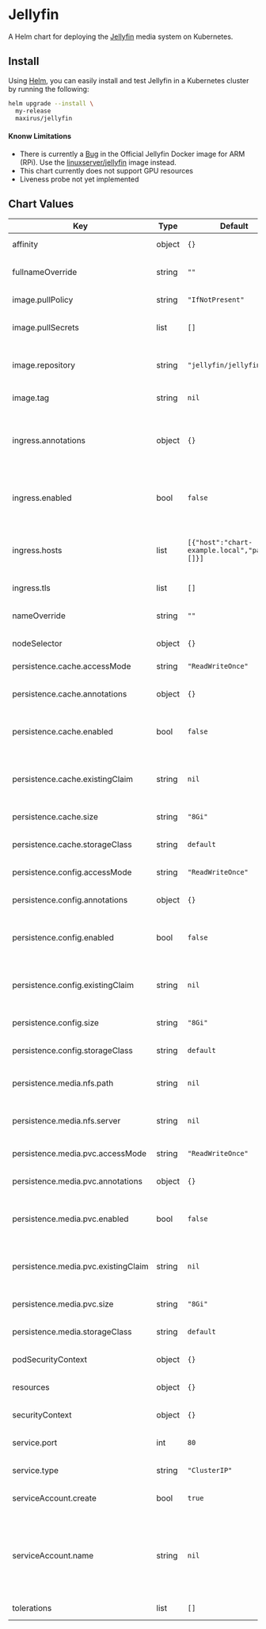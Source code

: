 Jellyfin
========

A Helm chart for deploying the [Jellyfin](https://jellyfin.org) media system on Kubernetes.

## Install

Using [Helm](https://helm.sh), you can easily install and test Jellyfin in a 
Kubernetes cluster by running the following:

```bash
helm upgrade --install \
  my-release
  maxirus/jellyfin
```

#### Knonw Limitations
- There is currently a [Bug](https://github.com/jellyfin/jellyfin/issues/2126) in the Official Jellyfin Docker image for ARM (RPi). Use the [linuxserver/jellyfin](https://hub.docker.com/r/linuxserver/jellyfin) image instead.
- This chart currently does not support GPU resources
- Liveness probe not yet implemented

## Chart Values

| Key | Type | Default | Description |
|-----|------|---------|-------------|
| affinity | object | `{}` | Set Pod affinity rules |
| fullnameOverride | string | `""` | Overrides the Full Name of resources |
| image.pullPolicy | string | `"IfNotPresent"` | Docker image pull policy |
| image.pullSecrets | list | `[]` | Secrets to use when pulling Docker images |
| image.repository | string | `"jellyfin/jellyfin"` | Docker registry/repository to pull the image from |
| image.tag | string | `nil` | Overrides the default tag used |
| ingress.annotations | object | `{}` | annotations to configure your Ingress. See your Ingress Controller's Docs for more info. |
| ingress.enabled | bool | `false` | Enables the use of an Ingress Controller to front the Service and provide HTTPS |
| ingress.hosts | list | `[{"host":"chart-example.local","paths":[]}]` | list of hosts and their paths that ingress controller should repsond to. |
| ingress.tls | list | `[]` | list of TLS configurations |
| nameOverride | string | `""` | Overrides the name of resources |
| nodeSelector | object | `{}` | Node Selector configuration |
| persistence.cache.accessMode | string | `"ReadWriteOnce"` | [access mode](https://kubernetes.io/docs/concepts/storage/persistent-volumes/#access-modes) to use for the PVC |
| persistence.cache.annotations | object | `{}` | (Optional) annotations to add to the PVC |
| persistence.cache.enabled | bool | `false` | Enables persistence for the cache directory |
| persistence.cache.existingClaim | string | `nil` |  Set to use an existing PVC instead of creating a new one. |
| persistence.cache.size | string | `"8Gi"` | ize/capacity of the PVC |
| persistence.cache.storageClass | string | `default` | (Optional) StorageClass to use for the PVC |
| persistence.config.accessMode | string | `"ReadWriteOnce"` | [access mode](https://kubernetes.io/docs/concepts/storage/persistent-volumes/#access-modes) to use for the PVC |
| persistence.config.annotations | object | `{}` | (Optional) annotations to add to the PVC |
| persistence.config.enabled | bool | `false` | Enables persistence for the config directory |
| persistence.config.existingClaim | string | `nil` | Set to use an existing PVC instead of creating a new one. |
| persistence.config.size | string | `"8Gi"` | size/capacity of the PVC |
| persistence.config.storageClass | string | `default` | (Optional) StorageClass to use for the PVC |
| persistence.media.nfs.path | string | `nil` | Path of NFS Share to mount for Media |
| persistence.media.nfs.server | string | `nil` | Host or IP address of the NFS Share to mount for Media |
| persistence.media.pvc.accessMode | string | `"ReadWriteOnce"` | [access mode](https://kubernetes.io/docs/concepts/storage/persistent-volumes/#access-modes) to use for the PVC |
| persistence.media.pvc.annotations | object | `{}` | (Optional) annotations to add to the PVC |
| persistence.media.pvc.enabled | bool | `false` | Enables persistence of for the media directory |
| persistence.media.pvc.existingClaim | string | `nil` | Set to use an existing PVC instead of creating a new one. |
| persistence.media.pvc.size | string | `"8Gi"` | size/capacity of the PVC |
| persistence.media.storageClass | string | `default` | (Optional) StorageClass to use for the PVC |
| podSecurityContext | object | `{}` | Set Pod security contexts |
| resources | object | `{}` | Set resource limits/requests for the Pod(s) |
| securityContext | object | `{}` | Set Security Context |
| service.port | int | `80` | Port the Service should communicate on |
| service.type | string | `"ClusterIP"` | Type of Service to use |
| serviceAccount.create | bool | `true` | Specifies whether a service account should be created |
| serviceAccount.name | string | `nil` | name of the service account to use. If not set and create is true, a name is generated using the fullname template |
| tolerations | list | `[]` | Node toleration configuration |
